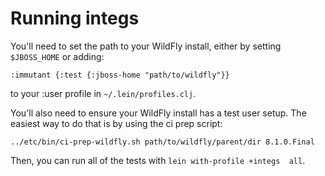 # Running integs

You'll need to set the path to your WildFly install, either by setting
`$JBOSS_HOME` or adding:

    :immutant {:test {:jboss-home "path/to/wildfly"}}

to your :user profile in `~/.lein/profiles.clj`.

You'll also need to ensure your WildFly install has a test user
setup. The easiest way to do that is by using the ci prep script:

    ../etc/bin/ci-prep-wildfly.sh path/to/wildfly/parent/dir 8.1.0.Final

Then, you can run all of the tests with `lein with-profile +integs  all`.
